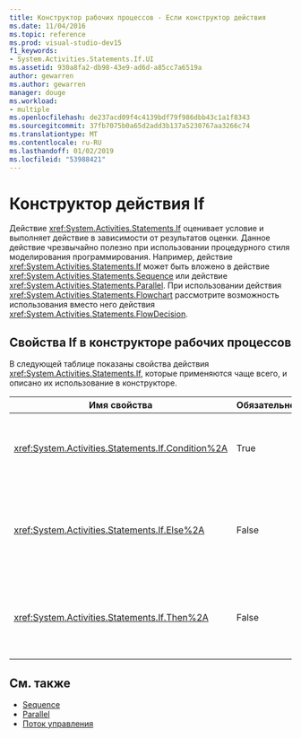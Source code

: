 ```yaml
---
title: Конструктор рабочих процессов - Если конструктор действия
ms.date: 11/04/2016
ms.topic: reference
ms.prod: visual-studio-dev15
f1_keywords:
- System.Activities.Statements.If.UI
ms.assetid: 930a8fa2-db98-43e9-ad6d-a85cc7a6519a
author: gewarren
ms.author: gewarren
manager: douge
ms.workload:
- multiple
ms.openlocfilehash: de237acd09f4c4139bdf79f986dbb43c1a1f8343
ms.sourcegitcommit: 37fb7075b0a65d2add3b137a5230767aa3266c74
ms.translationtype: MT
ms.contentlocale: ru-RU
ms.lasthandoff: 01/02/2019
ms.locfileid: "53988421"
---
```

# <a name="if-activity-designer"></a>Конструктор действия If

Действие <xref:System.Activities.Statements.If> оценивает условие и выполняет действие в зависимости от результатов оценки. Данное действие чрезвычайно полезно при использовании процедурного стиля моделирования программирования. Например, действие <xref:System.Activities.Statements.If> может быть вложено в действие <xref:System.Activities.Statements.Sequence> или действие <xref:System.Activities.Statements.Parallel>. При использовании действия <xref:System.Activities.Statements.Flowchart> рассмотрите возможность использования вместо него действия <xref:System.Activities.Statements.FlowDecision>.

## <a name="if-properties-in-the-workflow-designer"></a>Свойства If в конструкторе рабочих процессов

В следующей таблице показаны свойства действия <xref:System.Activities.Statements.If>, которые применяются чаще всего, и описано их использование в конструкторе.

|Имя свойства|Обязательно|Использование|
|-|--------------|-|
|<xref:System.Activities.Statements.If.Condition%2A>|True|Условие, определяющее, какое дочернее действие следует выполнить. Чтобы задать <xref:System.Activities.Statements.If.Condition%2A>, введите выражение Visual Basic в **условие** поле **Если** действие конструктора или в сетке свойств.|
|<xref:System.Activities.Statements.If.Else%2A>|False|Действие, выполняемое, если <xref:System.Activities.Statements.If.Condition%2A> — **false**. Чтобы добавить действие, выполняемое <xref:System.Activities.Statements.If.Else%2A> ветви, перетащите его из **элементов** в **Else** поле **Если** конструктора действий с текстом подсказки» Перетащить действие сюда».|
|<xref:System.Activities.Statements.If.Then%2A>|False|Действие, выполняемое, если <xref:System.Activities.Statements.If.Condition%2A> — **true**. Чтобы добавить действие, выполняемое <xref:System.Activities.Statements.If.Then%2A> ветви, перетащите его из **элементов** в **затем** поле **Если** конструктора действий с текстом подсказки» Перетащить действие сюда».|

## <a name="see-also"></a>См. также

- [Sequence](../workflow-designer/sequence-activity-designer.md)
- [Parallel](../workflow-designer/parallel-activity-designer.md)
- [Поток управления](../workflow-designer/control-flow-activity-designers.md)